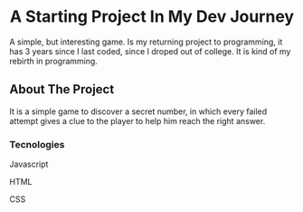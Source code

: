 <h1 align="center"> A Starting Project In My Dev Journey </h1>
<p1> A simple, but interesting game. Is my returning project to programming, it has 3 years since I last coded, since I droped out of college. It is kind of my rebirth in programming.</p1>
<h2> About The Project</h2>
<p2> It is a simple game to discover a secret number, in which every failed attempt gives a clue to the player to help him reach the right answer.</p2>
<h3>Tecnologies</h3>
<p>Javascript</p>
<p>HTML</p>
<p>CSS</p>

